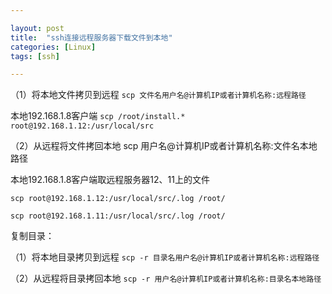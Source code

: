 ```yaml
---  

layout: post 
title:  "ssh连接远程服务器下载文件到本地" 
categories: [Linux] 
tags: [ssh]  

---
```

（1）将本地文件拷贝到远程 `scp 文件名用户名@计算机IP或者计算机名称:远程路径`

本地192.168.1.8客户端 `scp /root/install.* root@192.168.1.12:/usr/local/src`

（2）从远程将文件拷回本地 scp 用户名@计算机IP或者计算机名称:文件名本地路径

本地192.168.1.8客户端取远程服务器12、11上的文件  

`scp root@192.168.1.12:/usr/local/src/.log /root/` 

`scp root@192.168.1.11:/usr/local/src/.log /root/`

复制目录：   

（1）将本地目录拷贝到远程 `scp -r 目录名用户名@计算机IP或者计算机名称:远程路径`   

（2）从远程将目录拷回本地 `scp -r 用户名@计算机IP或者计算机名称:目录名本地路径`
